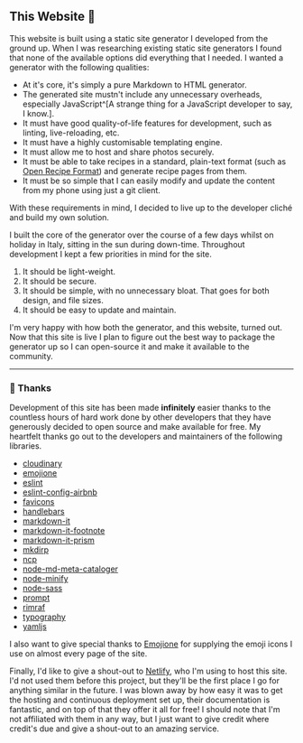 ## This Website 🚀

This website is built using a static site generator I developed from the ground up. When I was researching existing static site generators I found that none of the available options did everything that I needed. I wanted a generator with the following qualities:

- At it's core, it's simply a pure Markdown to HTML generator.
- The generated site mustn't include any unnecessary overheads, especially JavaScript^[A strange thing for a JavaScript developer to say, I know.].
- It must have good quality-of-life features for development, such as linting, live-reloading, etc.
- It must have a highly customisable templating engine.
- It must allow me to host and share photos securely.
- It must be able to take recipes in a standard, plain-text format (such as [Open Recipe Format](https://open-recipe-format.readthedocs.io/)) and generate recipe pages from them.
- It must be so simple that I can easily modify and update the content from my phone using just a git client.

With these requirements in mind, I decided to live up to the developer cliché and build my own solution.

I built the core of the generator over the course of a few days whilst on holiday in Italy, sitting in the sun during down-time. Throughout development I kept a few priorities in mind for the site.

1. It should be light-weight.
2. It should be secure.
3. It should be simple, with no unnecessary bloat. That goes for both design, and file sizes.
4. It should be easy to update and maintain.

I'm very happy with how both the generator, and this website, turned out. Now that this site is live I plan to figure out the best way to package the generator up so I can open-source it and make it available to the community.

---

### 🙌 Thanks

Development of this site has been made **infinitely** easier thanks to the countless hours of hard work done by other developers that they have generously decided to open source and make available for free. My heartfelt thanks go out to the developers and maintainers of the following libraries.

- [cloudinary](https://www.npmjs.com/package/cloudinary)
- [emojione](https://www.npmjs.com/package/emojione)
- [eslint](https://www.npmjs.com/package/eslint)
- [eslint-config-airbnb](https://www.npmjs.com/package/eslint-config-airbnb)
- [favicons](https://www.npmjs.com/package/favicons)
- [handlebars](https://www.npmjs.com/package/handlebars)
- [markdown-it](https://www.npmjs.com/package/markdown-it)
- [markdown-it-footnote](https://www.npmjs.com/package/markdown-it-footnote)
- [markdown-it-prism](https://www.npmjs.com/package/markdown-it-prism)
- [mkdirp](https://www.npmjs.com/package/mkdirp)
- [ncp](https://www.npmjs.com/package/ncp)
- [node-md-meta-cataloger](https://www.npmjs.com/package/node-md-meta-cataloger)
- [node-minify](https://www.npmjs.com/package/node-minify)
- [node-sass](https://www.npmjs.com/package/node-sass)
- [prompt](https://www.npmjs.com/package/prompt)
- [rimraf](https://www.npmjs.com/package/rimraf)
- [typography](https://www.npmjs.com/package/typography)
- [yamljs](https://www.npmjs.com/package/yamljs)

I also want to give special thanks to [Emojione](https://www.emojione.com/) for supplying the emoji icons I use on almost every page of the site.

Finally, I'd like to give a shout-out to [Netlify](https://www.netlify.com), who I'm using to host this site. I'd not used them before this project, but they'll be the first place I go for anything similar in the future. I was blown away by how easy it was to get the hosting and continuous deployment set up, their documentation is fantastic, and on top of that they offer it all for free! I should note that I'm not affiliated with them in any way, but I just want to give credit where credit's due and give a shout-out to an amazing service.
